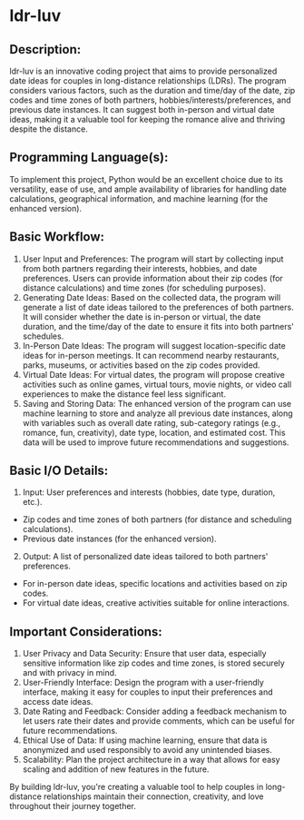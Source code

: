 # ldr-luv

## Description: 
ldr-luv is an innovative coding project that aims to provide personalized date ideas for couples in long-distance relationships (LDRs). The program considers various factors, such as the duration and time/day of the date, zip codes and time zones of both partners, hobbies/interests/preferences, and previous date instances. It can suggest both in-person and virtual date ideas, making it a valuable tool for keeping the romance alive and thriving despite the distance.


## Programming Language(s):
To implement this project, Python would be an excellent choice due to its versatility, ease of use, and ample availability of libraries for handling date calculations, geographical information, and machine learning (for the enhanced version).


## Basic Workflow:
1. User Input and Preferences: The program will start by collecting input from both partners regarding their interests, hobbies, and date preferences. Users can provide information about their zip codes (for distance calculations) and time zones (for scheduling purposes).
2. Generating Date Ideas: Based on the collected data, the program will generate a list of date ideas tailored to the preferences of both partners. It will consider whether the date is in-person or virtual, the date duration, and the time/day of the date to ensure it fits into both partners' schedules.
3. In-Person Date Ideas: The program will suggest location-specific date ideas for in-person meetings. It can recommend nearby restaurants, parks, museums, or activities based on the zip codes provided.
4. Virtual Date Ideas: For virtual dates, the program will propose creative activities such as online games, virtual tours, movie nights, or video call experiences to make the distance feel less significant.
5. Saving and Storing Data: The enhanced version of the program can use machine learning to store and analyze all previous date instances, along with variables such as overall date rating, sub-category ratings (e.g., romance, fun, creativity), date type, location, and estimated cost. This data will be used to improve future recommendations and suggestions.


## Basic I/O Details:
1. Input: User preferences and interests (hobbies, date type, duration, etc.).
- Zip codes and time zones of both partners (for distance and scheduling calculations).
- Previous date instances (for the enhanced version).
2. Output: A list of personalized date ideas tailored to both partners' preferences.
- For in-person date ideas, specific locations and activities based on zip codes.
- For virtual date ideas, creative activities suitable for online interactions.


## Important Considerations:
1. User Privacy and Data Security: Ensure that user data, especially sensitive information like zip codes and time zones, is stored securely and with privacy in mind.
2. User-Friendly Interface: Design the program with a user-friendly interface, making it easy for couples to input their preferences and access date ideas.
3. Date Rating and Feedback: Consider adding a feedback mechanism to let users rate their dates and provide comments, which can be useful for future recommendations.
4. Ethical Use of Data: If using machine learning, ensure that data is anonymized and used responsibly to avoid any unintended biases.
5. Scalability: Plan the project architecture in a way that allows for easy scaling and addition of new features in the future.


By building ldr-luv, you're creating a valuable tool to help couples in long-distance relationships maintain their connection, creativity, and love throughout their journey together.
